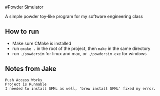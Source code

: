 #Powder Simulator

A simple powder toy-like program for my software engineering class

## How to run

- Make sure CMake is installed
- run `cmake .` in the root of the project, then `make` in the same directory
- run `./powdersim` for linux and mac, or `./powdersim.exe` for windows

## Notes from Jake
    Push Access Works
    Project is Runnable
    I needed to install SFML as well, 'brew install SFML' fixed my error.